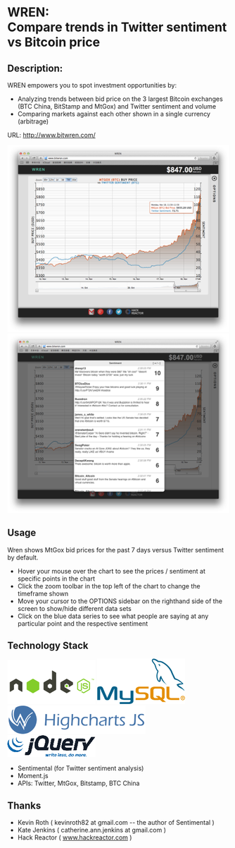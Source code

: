 WREN: <br />Compare trends in Twitter sentiment <br /> vs Bitcoin price
==============

**Description:**
--------------

WREN empowers you to spot investment opportunities by:
 - Analyzing trends between bid price on the 3 largest Bitcoin exchanges (BTC China, BitStamp and MtGox) and Twitter sentiment and volume
 - Comparing markets against each other shown in a single currency (arbitrage)
 
URL: http://www.bitwren.com/

![Alt text](/img/screenshots/screenshot.png "MtGox performance over past 7 days vs Twitter Sentiment")
![Alt text](/img/screenshots/tweets.png "Twitter Sentiment")

Usage
--------------
Wren shows MtGox bid prices for the past 7 days versus Twitter sentiment by default.
 - Hover your mouse over the chart to see the prices / sentiment at specific points in the chart
 - Click the zoom toolbar in the top left of the chart to change the timeframe shown
 - Move your cursor to the OPTIONS sidebar on the righthand side of the screen to show/hide different data sets
 - Click on the blue data series to see what people are saying at any particular point and the respective sentiment

Technology Stack
----------
 ![Alt text](/img/techstack/nodejs.png "Node.js")
 ![Alt text](/img/techstack/mysql.png "MySQL") 
 ![Alt text](/img/techstack/Highcharts.png "HighCharts")
 ![Alt text](/img/techstack/jquery.png "jQuery") 
 - Sentimental (for Twitter sentiment analysis)
 - Moment.js 
 - APIs: Twitter, MtGox, Bitstamp, BTC China

Thanks
----------
 - Kevin Roth ( kevinroth82 at gmail.com -- the author of Sentimental )
 - Kate Jenkins ( catherine.ann.jenkins at gmail.com )
 - Hack Reactor ( www.hackreactor.com )
